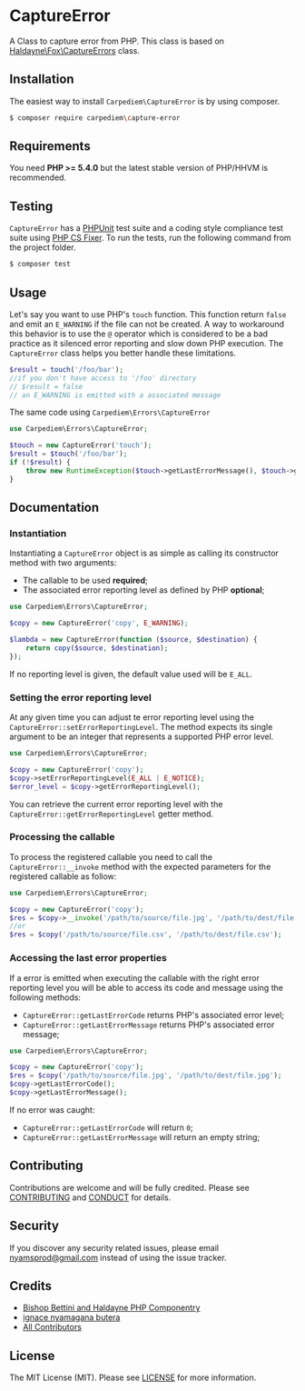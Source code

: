 CaptureError
==========

A Class to capture error from PHP. This class is based on [Haldayne\Fox\CaptureErrors](https://github.com/haldayne/fox) class.

## Installation

The easiest way to install `Carpediem\CaptureError` is by using composer.

```bash
$ composer require carpediem\capture-error
```

## Requirements

You need **PHP >= 5.4.0** but the latest stable version of PHP/HHVM is recommended.

## Testing

`CaptureError` has a [PHPUnit](https://phpunit.de) test suite and a coding style compliance test suite using [PHP CS Fixer](http://cs.sensiolabs.org/). To run the tests, run the following command from the project folder.

```bash
$ composer test
```

## Usage

Let's say you want to use PHP's `touch` function. This function return `false` and emit an `E_WARNING` if the file can not be created. A way to workaround this behavior is to use the `@` operator which is considered to be a bad practice as it silenced error reporting and slow down PHP execution. The `CaptureError` class helps you better handle these limitations.


```php
$result = touch('/foo/bar');
//if you don't have access to '/foo' directory
// $result = false
// an E_WARNING is emitted with a associated message
```

The same code using `Carpediem\Errors\CaptureError`


```php
use Carpediem\Errors\CaptureError;

$touch = new CaptureError('touch');
$result = $touch('/foo/bar');
if (!$result) {
    throw new RuntimeException($touch->getLastErrorMessage(), $touch->getLastErrorCode());
}
```

## Documentation

### Instantiation

Instantiating a `CaptureError` object is as simple as calling its constructor method with two arguments:

- The callable to be used  **required**;
- The associated error reporting level as defined by PHP **optional**;

```php
use Carpediem\Errors\CaptureError;

$copy = new CaptureError('copy', E_WARNING);

$lambda = new CaptureError(function ($source, $destination) {
    return copy($source, $destination);
});
```

If no reporting level is given, the default value used will be `E_ALL`.

### Setting the error reporting level

At any given time you can adjust te error reporting level using the `CaptureError::setErrorReportingLevel`. The method expects its single argument to be an integer that represents a supported PHP error level.

```php
use Carpediem\Errors\CaptureError;

$copy = new CaptureError('copy');
$copy->setErrorReportingLevel(E_ALL | E_NOTICE);
$error_level = $copy->getErrorReportingLevel();
```
You can retrieve the current error reporting level with the `CaptureError::getErrorReportingLevel` getter method.

### Processing the callable

To process the registered callable you need to call the `CaptureError::__invoke` method with the expected parameters for the registered callable as follow:

```php
use Carpediem\Errors\CaptureError;

$copy = new CaptureError('copy');
$res = $copy->__invoke('/path/to/source/file.jpg', '/path/to/dest/file.jpg');
//or
$res = $copy('/path/to/source/file.csv', '/path/to/dest/file.csv');
```

### Accessing the last error properties

If a error is emitted when executing the callable with the right error reporting level you will be able to access its code and message using the following methods:

- `CaptureError::getLastErrorCode` returns PHP's associated error level;
- `CaptureError::getLastErrorMessage` returns PHP's associated error message;

```php
use Carpediem\Errors\CaptureError;

$copy = new CaptureError('copy');
$res = $copy('/path/to/source/file.jpg', '/path/to/dest/file.jpg');
$copy->getLastErrorCode();
$copy->getLastErrorMessage();
```

If no error was caught:

- `CaptureError::getLastErrorCode` will return `0`;
- `CaptureError::getLastErrorMessage` will return an empty string;

Contributing
-------

Contributions are welcome and will be fully credited. Please see [CONTRIBUTING](CONTRIBUTING.md) and [CONDUCT](CONDUCT.md) for details.

Security
-------

If you discover any security related issues, please email nyamsprod@gmail.com instead of using the issue tracker.

Credits
-------

- [Bishop Bettini and Haldayne PHP Componentry](https://github.com/haldayne/fox)
- [ignace nyamagana butera](https://github.com/nyamsprod)
- [All Contributors](https://github.com/nyamsprod/errors/graphs/contributors)

License
-------

The MIT License (MIT). Please see [LICENSE](LICENSE) for more information.

[PSR-2]: http://www.php-fig.org/psr/psr-2/
[PSR-4]: http://www.php-fig.org/psr/psr-4/
